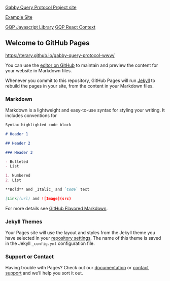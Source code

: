 [Gabby Query Protocol Project site](https://terary.github.io/gabby-query-protocol-www/)

[Example Site](https://terary.github.io/gabby-query-protocol-www/example-app/)

[GQP Javascript Library](https://github.com/terary/gabby-query-protocol-lib)
[GQP React Context](https://github.com/terary/gabby-query-protocol-react-context)

## Welcome to GitHub Pages

https://terary.github.io/gabby-query-protocol-www/

You can use the [editor on GitHub](https://github.com/terary/gabby-query-protocol-www/edit/gh-pages/index.md) to maintain and preview the content for your website in Markdown files.

Whenever you commit to this repository, GitHub Pages will run [Jekyll](https://jekyllrb.com/) to rebuild the pages in your site, from the content in your Markdown files.

### Markdown

Markdown is a lightweight and easy-to-use syntax for styling your writing. It includes conventions for

```markdown
Syntax highlighted code block

# Header 1

## Header 2

### Header 3

- Bulleted
- List

1. Numbered
2. List

**Bold** and _Italic_ and `Code` text

[Link](url) and ![Image](src)
```

For more details see [GitHub Flavored Markdown](https://guides.github.com/features/mastering-markdown/).

### Jekyll Themes

Your Pages site will use the layout and styles from the Jekyll theme you have selected in your [repository settings](https://github.com/terary/gabby-query-protocol-www/settings/pages). The name of this theme is saved in the Jekyll `_config.yml` configuration file.

### Support or Contact

Having trouble with Pages? Check out our [documentation](https://docs.github.com/categories/github-pages-basics/) or [contact support](https://support.github.com/contact) and we’ll help you sort it out.
